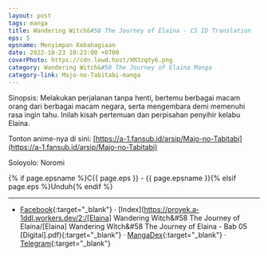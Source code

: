 ```yaml
---
layout: post
tags: manga
title: Wandering Witch&#58 The Journey of Elaina - C5 ID Translation
eps: 5
epsname: Menyimpan Kebahagiaan
date: 2022-10-23 10:23:00 +0700
coverPhoto: https://cdn.lewd.host/XM3zqty6.png
category: Wandering Witch&#58 The Journey of Elaina Manga
category-link: Majo-no-Tabitabi-manga
---
```


Sinopsis: Melakukan perjalanan tanpa henti, bertemu berbagai macam orang dari berbagai macam negara, serta mengembara demi memenuhi rasa ingin tahu. Inilah kisah pertemuan dan perpisahan penyihir kelabu Elaina.

Tonton anime-nya di sini: [https://a-1.fansub.id/arsip/Majo-no-Tabitabi](https://a-1.fansub.id/arsip/Majo-no-Tabitabi)

Soloyolo: Noromi

{% if page.epsname %}C{{ page.eps }} - {{ page.epsname }}{% elsif page.eps %}Unduh{% endif %}

---
- [Facebook](https://www.facebook.com/a1fansub/posts/pfbid0ypZVcedM1grBE2p5PNsjVsmvoyBFs6qDpCBcazpGp2zdAPbkEnWKC7GsJqRpYRvHl){:target="_blank"} &middot; [Index](https://proyek.a-1ddl.workers.dev/2:/[Elaina] Wandering Witch&#58 The Journey of Elaina/[Elaina] Wandering Witch&#58 The Journey of Elaina - Bab 05 [Digital].pdf){:target="_blank"} &middot; [MangaDex](https://mangadex.org/chapter/282358b9-7e17-4779-a141-a5335e492150){:target="_blank"} &middot; [Telegram](https://t.me/a1fansubweeklies/222){:target="_blank"}